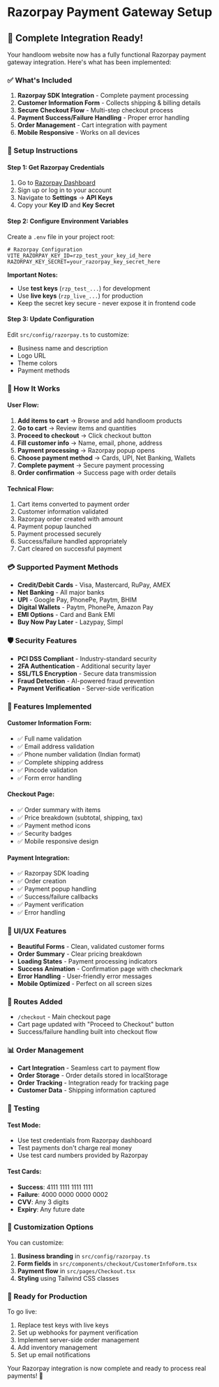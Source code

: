 # Razorpay Payment Gateway Setup

## 🚀 Complete Integration Ready!

Your handloom website now has a fully functional Razorpay payment gateway integration. Here's what has been implemented:

### ✅ What's Included

1. **Razorpay SDK Integration** - Complete payment processing
2. **Customer Information Form** - Collects shipping & billing details
3. **Secure Checkout Flow** - Multi-step checkout process
4. **Payment Success/Failure Handling** - Proper error handling
5. **Order Management** - Cart integration with payment
6. **Mobile Responsive** - Works on all devices

### 🔧 Setup Instructions

#### Step 1: Get Razorpay Credentials
1. Go to [Razorpay Dashboard](https://dashboard.razorpay.com/)
2. Sign up or log in to your account
3. Navigate to **Settings** → **API Keys**
4. Copy your **Key ID** and **Key Secret**

#### Step 2: Configure Environment Variables
Create a `.env` file in your project root:

```env
# Razorpay Configuration
VITE_RAZORPAY_KEY_ID=rzp_test_your_key_id_here
RAZORPAY_KEY_SECRET=your_razorpay_key_secret_here
```

**Important Notes:**
- Use **test keys** (`rzp_test_...`) for development
- Use **live keys** (`rzp_live_...`) for production
- Keep the secret key secure - never expose it in frontend code

#### Step 3: Update Configuration
Edit `src/config/razorpay.ts` to customize:
- Business name and description
- Logo URL
- Theme colors
- Payment methods

### 🎯 How It Works

#### User Flow:
1. **Add items to cart** → Browse and add handloom products
2. **Go to cart** → Review items and quantities
3. **Proceed to checkout** → Click checkout button
4. **Fill customer info** → Name, email, phone, address
5. **Payment processing** → Razorpay popup opens
6. **Choose payment method** → Cards, UPI, Net Banking, Wallets
7. **Complete payment** → Secure payment processing
8. **Order confirmation** → Success page with order details

#### Technical Flow:
1. Cart items converted to payment order
2. Customer information validated
3. Razorpay order created with amount
4. Payment popup launched
5. Payment processed securely
6. Success/failure handled appropriately
7. Cart cleared on successful payment

### 💳 Supported Payment Methods

- **Credit/Debit Cards** - Visa, Mastercard, RuPay, AMEX
- **Net Banking** - All major banks
- **UPI** - Google Pay, PhonePe, Paytm, BHIM
- **Digital Wallets** - Paytm, PhonePe, Amazon Pay
- **EMI Options** - Card and Bank EMI
- **Buy Now Pay Later** - Lazypay, Simpl

### 🛡️ Security Features

- **PCI DSS Compliant** - Industry-standard security
- **2FA Authentication** - Additional security layer
- **SSL/TLS Encryption** - Secure data transmission
- **Fraud Detection** - AI-powered fraud prevention
- **Payment Verification** - Server-side verification

### 📱 Features Implemented

#### Customer Information Form:
- ✅ Full name validation
- ✅ Email address validation
- ✅ Phone number validation (Indian format)
- ✅ Complete shipping address
- ✅ Pincode validation
- ✅ Form error handling

#### Checkout Page:
- ✅ Order summary with items
- ✅ Price breakdown (subtotal, shipping, tax)
- ✅ Payment method icons
- ✅ Security badges
- ✅ Mobile responsive design

#### Payment Integration:
- ✅ Razorpay SDK loading
- ✅ Order creation
- ✅ Payment popup handling
- ✅ Success/failure callbacks
- ✅ Payment verification
- ✅ Error handling

### 🎨 UI/UX Features

- **Beautiful Forms** - Clean, validated customer forms
- **Order Summary** - Clear pricing breakdown
- **Loading States** - Payment processing indicators
- **Success Animation** - Confirmation page with checkmark
- **Error Handling** - User-friendly error messages
- **Mobile Optimized** - Perfect on all screen sizes

### 🔗 Routes Added

- `/checkout` - Main checkout page
- Cart page updated with "Proceed to Checkout" button
- Success/failure handling built into checkout flow

### 📊 Order Management

- **Cart Integration** - Seamless cart to payment flow
- **Order Storage** - Order details stored in localStorage
- **Order Tracking** - Integration ready for tracking page
- **Customer Data** - Shipping information captured

### 🚀 Testing

#### Test Mode:
- Use test credentials from Razorpay dashboard
- Test payments don't charge real money
- Use test card numbers provided by Razorpay

#### Test Cards:
- **Success**: 4111 1111 1111 1111
- **Failure**: 4000 0000 0000 0002
- **CVV**: Any 3 digits
- **Expiry**: Any future date

### 🔧 Customization Options

You can customize:
1. **Business branding** in `src/config/razorpay.ts`
2. **Form fields** in `src/components/checkout/CustomerInfoForm.tsx`
3. **Payment flow** in `src/pages/Checkout.tsx`
4. **Styling** using Tailwind CSS classes

### 🎯 Ready for Production

To go live:
1. Replace test keys with live keys
2. Set up webhooks for payment verification
3. Implement server-side order management
4. Add inventory management
5. Set up email notifications

Your Razorpay integration is now complete and ready to process real payments! 🎉
